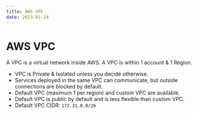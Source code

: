 ```yaml
---
title: AWS VPC
date: 2023-01-24
---
```

# AWS VPC

A VPC is a virtual network inside AWS. A VPC is within 1 account & 1 Region.

- VPC is Private & Isolated unless you decide otherwise.
- Services deployed in the same VPC can communicate, but outside connections are blocked by default.
- Default VPC (maximum 1 per region) and custom VPC are available.
- Default VPC is public by default and is less flexible than custom VPC.
- Default VPC CIDR: `172.31.0.0/26`